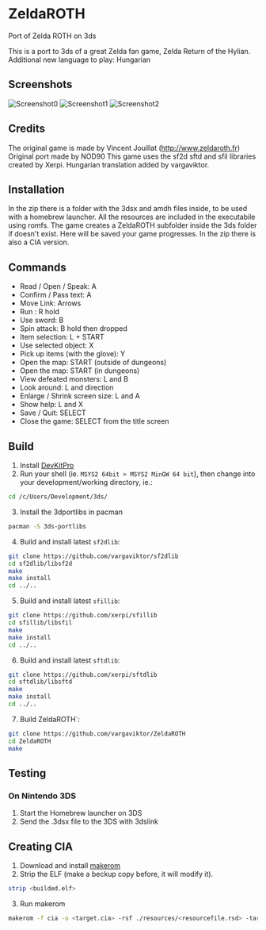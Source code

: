 # ZeldaROTH
Port of Zelda ROTH on 3ds

This is a port to 3ds of a great Zelda fan game, Zelda Return of the Hylian.
Additional new language to play: Hungarian

## Screenshots
![Screenshot0](zeldaroth0.jpg)
![Screenshot1](zeldaroth1.jpg)
![Screenshot2](zeldaroth2.jpg)

## Credits

The original game is made by Vincent Jouillat (http://www.zeldaroth.fr)
Original port made by NOD90
This game uses the sf2d sftd and sfil libraries created by Xerpi.
Hungarian translation added by vargaviktor.

## Installation

In the zip there is a folder with the 3dsx and amdh files inside, to be used with a homebrew launcher. All the resources are included in the executabile using romfs.
The game creates a ZeldaROTH subfolder inside the 3ds folder if doesn't exist. Here will be saved your game progresses.
In the zip there is also a CIA version.

## Commands
- Read / Open / Speak: A
- Confirm / Pass text: A
- Move Link: Arrows
- Run : R hold
- Use sword: B
- Spin attack: B hold then dropped
- Item selection: L + START
- Use selected object: X
- Pick up items (with the glove): Y
- Open the map: START (outside of dungeons)
- Open the map: START (in dungeons)
- View defeated monsters: L and B
- Look around: L and direction
- Enlarge / Shrink screen size: L and A
- Show help: L and X
- Save / Quit: SELECT
- Close the game: SELECT from the title screen

## Build
1. Install [DevKitPro](https://devkitpro.org/wiki/Getting_Started)
2. Run your shell (ie. `MSYS2 64bit > MSYS2 MinGW 64 bit`), then change into your development/working directory, ie.:

  ```sh
  cd /c/Users/Development/3ds/
  ```
3. Install the 3dportlibs in pacman

  ```sh
  pacman -S 3ds-portlibs
  ```
4. Build and install latest `sf2dlib`:

  ```sh
  git clone https://github.com/vargaviktor/sf2dlib
  cd sf2dlib/libsf2d
  make
  make install
  cd ../..
  ```

5. Build and install latest `sfillib`:

  ```sh
  git clone https://github.com/xerpi/sfillib
  cd sfillib/libsfil
  make
  make install
  cd ../..
  ```

6. Build and install latest `sftdlib`:

  ```sh
  git clone https://github.com/xerpi/sftdlib
  cd sftdlib/libsftd
  make
  make install
  cd ../..
  ```

7. Build ZeldaROTH`:
  ```sh
  git clone https://github.com/vargaviktor/ZeldaROTH
  cd ZeldaROTH
  make
  ```
  
## Testing
### On Nintendo 3DS
1. Start the Homebrew launcher on 3DS
2. Send the .3dsx file to the 3DS with 3dslink

## Creating CIA
1. Download and install [makerom](https://github.com/3DSGuy/Project_CTR/releases)
2. Strip the ELF (make a beckup copy before, it will modify it).
  ```sh
  strip <builded.elf>
  ```
3. Run makerom
  ```sh
  makerom -f cia -o <target.cia> -rsf ./resources/<resourcefile.rsd> -target t -exefslogo -elf <stripped.elf> -icon <builded.smdh> -banner ./resources/banner.bin
  ```
 
